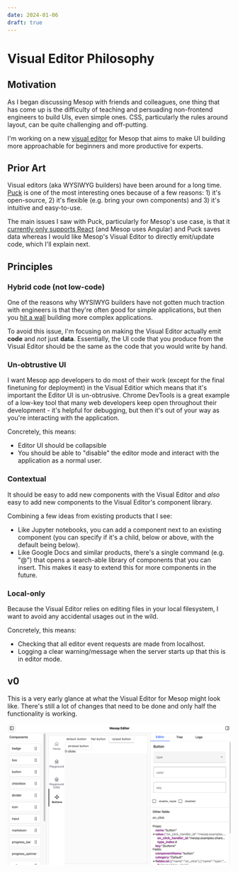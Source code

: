```yaml
---
date: 2024-01-06
draft: true
---
```


# Visual Editor Philosophy

## Motivation

As I began discussing Mesop with friends and colleagues, one thing that has come up is the difficulty of teaching and persuading non-frontend engineers to build UIs, even simple ones. CSS, particularly the rules around layout, can be quite challenging and off-putting.

I'm working on a new [visual editor](https://github.com/google/mesop/issues/31) for Mesop that aims to make UI building more approachable for beginners and more productive for experts.

## Prior Art

Visual editors (aka WYSIWYG builders) have been around for a long time. [Puck](https://github.com/measuredco/puck) is one of the most interesting ones because of a few reasons: 1) it's open-source, 2) it's flexible (e.g. bring your own components) and 3) it's intuitive and easy-to-use.

The main issues I saw with Puck, particularly for Mesop's use case, is that it [currently only supports React](https://github.com/measuredco/puck/issues/302) (and Mesop uses Angular) and Puck saves data whereas I would like Mesop's Visual Editor to directly emit/update code, which I'll explain next.

## Principles

### Hybrid code (not low-code)

One of the reasons why WYSIWYG builders have not gotten much traction with engineers is that they're often good for simple applications, but then you [hit a wall](https://www.reddit.com/r/FlutterDev/comments/165d804/what_do_you_think_about_flutter_flow/) building more complex applications.

To avoid this issue, I'm focusing on making the Visual Editor actually emit __code__ and _not_ just __data__. Essentially, the UI code that you produce from the Visual Editor should be the same as the code that you would write by hand.

### Un-obtrustive UI

I want Mesop app developers to do most of their work (except for the final finetuning for deployment) in the Visual Editior which means that it's important the Editor UI is un-obtrusive. Chrome DevTools is a great example of a low-key tool that many web developers keep open throughout their development - it's helpful for debugging, but then it's out of your way as you're interacting with the application.

Concretely, this means:

- Editor UI should be collapsible
- You should be able to "disable" the editor mode and interact with the application as a normal user.

### Contextual

It should be easy to add new components with the Visual Editor and *also* easy to add new components to the Visual Editor's component library.

Combining a few ideas from existing products that I see:

- Like Jupyter notebooks, you can add a component next to an existing component (you can specify if it's a child, below or above, with the default being below).
- Like Google Docs and similar products, there's a single command (e.g. "@") that opens a search-able library of components that you can insert. This makes it easy to extend this for more components in the future.

### Local-only

Because the Visual Editor relies on editing files in your local filesystem, I want to avoid any accidental usages out in the wild.

Concretely, this means:

- Checking that all editor event requests are made from localhost.
- Logging a clear warning/message when the server starts up that this is in editor mode.

## v0

This is a very early glance at what the Visual Editor for Mesop might look like. There's still a lot of changes that need to be done and only half the functionality is working.

![Visual Editor v0](../../assets/editor-v0.png)
